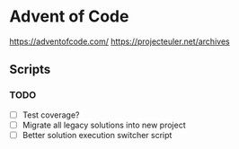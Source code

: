 # Advent of Code

https://adventofcode.com/
https://projecteuler.net/archives

## Scripts

### TODO

- [ ] Test coverage?
- [ ] Migrate all legacy solutions into new project
- [ ] Better solution execution switcher script
